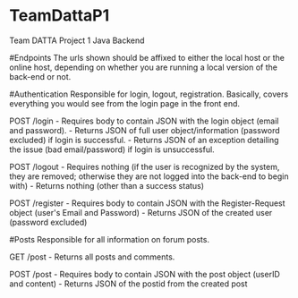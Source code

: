 # TeamDattaP1
Team DATTA Project 1
Java Backend

#Endpoints
The urls shown should be affixed to either the local host or the online host, depending on whether you are running a local version of the back-end or not.


#Authentication
Responsible for login, logout, registration. Basically, covers everything you would see from the login page in the front end.

POST /login
	- Requires body to contain JSON with the login object (email and password).
	- Returns JSON of full user object/information (password excluded) if login is successful.
	- Returns JSON of an exception detailing the issue (bad email/password) if login is unsuccessful.

POST /logout
	- Requires nothing (if the user is recognized by the system, they are removed; otherwise they are not logged into the back-end to begin with)
	- Returns nothing (other than a success status)

POST /register
	- Requires body to contain JSON with the Register-Request object (user's Email and Password)
	- Returns JSON of the created user (password excluded)


#Posts
Responsible for all information on forum posts.

GET /post
	- Returns all posts and comments.
  
POST /post
  	- Requires body to contain JSON with the post object (userID and content)
	- Returns JSON of the postid from the created post
